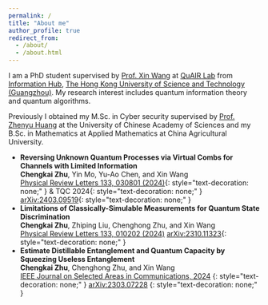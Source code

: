 ```yaml
---
permalink: /
title: "About me"
author_profile: true
redirect_from: 
  - /about/
  - /about.html
---
```



I am a PhD student supervised by [Prof. Xin Wang](https://www.xinwang.info/) at [QuAIR Lab](https://www.quair.group/people/) from [Information Hub](https://infh.hkust-gz.edu.cn/), [The Hong Kong University of Science and Technology (Guangzhou)](https://hkust-gz.edu.cn/). My research interest includes quantum information theory and quantum algorithms.

Previously I obtained my M.Sc. in Cyber security supervised by [Prof. Zhenyu Huang](https://scholar.google.com/citations?user=omCIQ64AAAAJ&hl=zh-CN) at the University of Chinese Academy of Sciences and my B.Sc. in Mathematics at Applied Mathematics at China Agricultural University.

- **Reversing Unknown Quantum Processes via Virtual Combs for Channels with Limited Information** \
  **Chengkai Zhu**, Yin Mo, Yu-Ao Chen, and Xin Wang\
  [Physical Review Letters 133, 030801 (2024)](https://journals.aps.org/prl/abstract/10.1103/PhysRevLett.133.030801){: style="text-decoration: none;" } & TQC 2024{: style="text-decoration: none;" } [arXiv:2403.09519](https://arxiv.org/abs/2401.04672){: style="text-decoration: none;" }
- **Limitations of Classically-Simulable Measurements for Quantum State Discrimination**\
  **Chengkai Zhu**, Zhiping Liu, Chenghong Zhu, and Xin Wang\
  [Physical Review Letters 133, 010202 (2024)](https://journals.aps.org/prl/abstract/10.1103/PhysRevLett.133.010202) [arXiv:2310.11323](https://arxiv.org/abs/2310.11323){: style="text-decoration: none;" }
- **Estimate Distillable Entanglement and Quantum Capacity by Squeezing Useless Entanglement**\
  **Chengkai Zhu**, Chenghong Zhu, and Xin Wang\
  [IEEE Journal on Selected Areas in Communications, 2024](https://ieeexplore.ieee.org/document/10477880) {: style="text-decoration: none;" } [arXiv:2303.07228](https://arxiv.org/abs/2303.07228) {: style="text-decoration: none;" }
